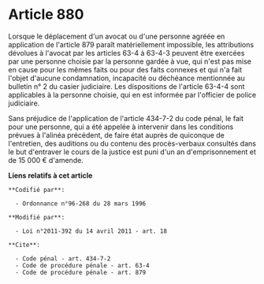 # Article 880

Lorsque le déplacement d'un avocat ou d'une personne agréée en application de l'article 879 paraît matériellement impossible,
les attributions dévolues à l'avocat par les articles 63-4 à 63-4-3 peuvent être exercées par une personne choisie par la
personne gardée à vue, qui n'est pas mise en cause pour les mêmes faits ou pour des faits connexes et qui n'a fait l'objet
d'aucune condamnation, incapacité ou déchéance mentionnée au bulletin n° 2 du casier judiciaire. Les dispositions de
l'article 63-4-4 sont applicables à la personne choisie, qui en est informée par l'officier de police judiciaire. 

Sans préjudice de l'application de l'article 434-7-2 du code pénal, le fait pour une personne, qui a été appelée à intervenir
dans les conditions prévues à l'alinéa précédent, de faire état auprès de quiconque de l'entretien, des auditions ou du
contenu des procès-verbaux consultés dans le but d'entraver le cours de la justice est puni d'un an d'emprisonnement et de 15
000 € d'amende.

**Liens relatifs à cet article**

	**Codifié par**:

	  - Ordonnance n°96-268 du 28 mars 1996

	**Modifié par**:

	  - Loi n°2011-392 du 14 avril 2011 - art. 18

	**Cite**:

	  - Code pénal - art. 434-7-2
	  - Code de procédure pénale - art. 63-4
	  - Code de procédure pénale - art. 879
